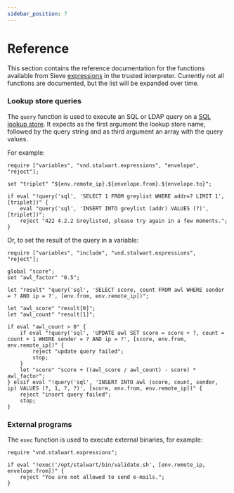 ```yaml
---
sidebar_position: 7
---
```


# Reference

This section contains the reference documentation for the functions available from Sieve [expressions](/docs/sieve/expressions) in the trusted interpreter. Currently not all functions are documented, but the list will be expanded over time.

### Lookup store queries

The `query` function is used to execute an SQL or LDAP query on a [SQL lookup store](/docs/storage/lookup). It expects as the first argument the lookup store name, followed by the query string and as third argument an array with the query values. 

For example:

```sieve
require ["variables", "vnd.stalwart.expressions", "envelope", "reject"];

set "triplet" "${env.remote_ip}.${envelope.from}.${envelope.to}";

if eval "!query('sql', 'SELECT 1 FROM greylist WHERE addr=? LIMIT 1', [triplet])" {
    eval "query('sql', 'INSERT INTO greylist (addr) VALUES (?)', [triplet])";
    reject "422 4.2.2 Greylisted, please try again in a few moments.";
}
```

Or, to set the result of the query in a variable:

```sieve
require ["variables", "include", "vnd.stalwart.expressions", "reject"];

global "score";
set "awl_factor" "0.5";

let "result" "query('sql', 'SELECT score, count FROM awl WHERE sender = ? AND ip = ?', [env.from, env.remote_ip])";

let "awl_score" "result[0]";
let "awl_count" "result[1]";

if eval "awl_count > 0" {
	if eval "!query('sql', 'UPDATE awl SET score = score + ?, count = count + 1 WHERE sender = ? AND ip = ?', [score, env.from, env.remote_ip])" {
		reject "update query failed";
		stop;
	}
	let "score" "score + ((awl_score / awl_count) - score) * awl_factor";
} elsif eval "!query('sql', 'INSERT INTO awl (score, count, sender, ip) VALUES (?, 1, ?, ?)', [score, env.from, env.remote_ip])" {
	reject "insert query failed";
	stop;
}
```

### External programs

The `exec` function is used to execute external binaries, for example:

```sieve
require "vnd.stalwart.expressions";

if eval "!exec('/opt/stalwart/bin/validate.sh', [env.remote_ip, envelope.from])" {
    reject "You are not allowed to send e-mails.";
}

```

